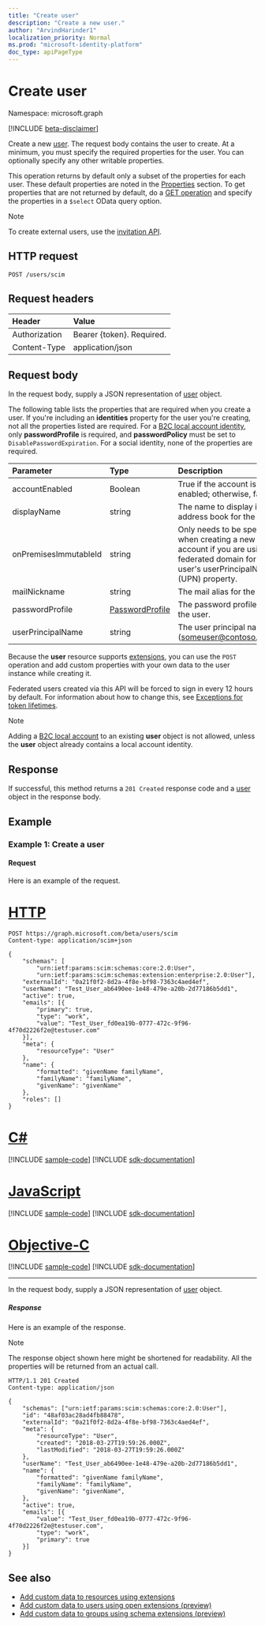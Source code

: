 ```yaml
---
title: "Create user"
description: "Create a new user."
author: "ArvindHarinder1"
localization_priority: Normal
ms.prod: "microsoft-identity-platform"
doc_type: apiPageType
---
```


# Create user

Namespace: microsoft.graph

[!INCLUDE [beta-disclaimer](../../includes/beta-disclaimer.md)]

Create a new [user](../resources/user.md).
The request body contains the user to create. At a minimum, you must specify the required properties for the user. You can optionally specify any other writable properties.

This operation returns by default only a subset of the properties for each user. These default properties are noted in the [Properties](../resources/user.md#properties) section. To get properties that are not returned by default, do a [GET operation](user-get.md) and specify the properties in a `$select` OData query option.

>[!NOTE]
>To create external users, use the [invitation API](invitation-post.md).

## HTTP request
<!-- { "blockType": "ignored" } -->
```http
POST /users/scim
```
## Request headers
| Header       | Value |
|:---------------|:--------|
| Authorization  | Bearer {token}. Required.  |
| Content-Type  | application/json  |

## Request body

In the request body, supply a JSON representation of [user](../resources/user.md) object.

The following table lists the properties that are required when you create a user. If you're including an **identities** property for the user you're creating, not all the properties listed are required. For a [B2C local account identity](../resources/objectidentity.md), only  **passwordProfile** is required, and **passwordPolicy** must be set to `DisablePasswordExpiration`. For a social identity, none of the properties are required.

| Parameter | Type | Description|
|:---------------|:--------|:----------|
|accountEnabled |Boolean |True if the account is enabled; otherwise, false.|
|displayName |string |The name to display in the address book for the user.|
|onPremisesImmutableId |string |Only needs to be specified when creating a new user account if you are using a federated domain for the user's userPrincipalName (UPN) property.|
|mailNickname |string |The mail alias for the user.|
|passwordProfile|[PasswordProfile](../resources/passwordprofile.md) |The password profile for the user.|
|userPrincipalName |string |The user principal name (someuser@contoso.com).|

Because the **user** resource supports [extensions](/graph/extensibility-overview), you can use the `POST` operation and add custom properties with your own data to the user instance while creating it.

Federated users created via this API will be forced to sign in every 12 hours by default. For information about how to change this, see [Exceptions for token lifetimes](https://docs.microsoft.com/azure/active-directory/develop/active-directory-configurable-token-lifetimes#exceptions).

>[!NOTE]
>Adding a [B2C local account](../resources/objectidentity.md) to an existing **user** object is not allowed, unless the **user** object already contains a local account identity.

## Response

If successful, this method returns a `201 Created` response code and a [user](../resources/user.md) object in the response body.

## Example

### Example 1: Create a user

#### Request
Here is an example of the request.

# [HTTP](#tab/http)
<!-- {	
  "blockType": "request",	
  "name": "create_user_from_users_2"	
}-->

```http
POST https://graph.microsoft.com/beta/users/scim
Content-type: application/scim+json

{
	"schemas": [
	    "urn:ietf:params:scim:schemas:core:2.0:User",
	    "urn:ietf:params:scim:schemas:extension:enterprise:2.0:User"],
	"externalId": "0a21f0f2-8d2a-4f8e-bf98-7363c4aed4ef",
	"userName": "Test_User_ab6490ee-1e48-479e-a20b-2d77186b5dd1",
	"active": true,
	"emails": [{
		"primary": true,
		"type": "work",
		"value": "Test_User_fd0ea19b-0777-472c-9f96-4f70d2226f2e@testuser.com"
	}],
	"meta": {
		"resourceType": "User"
	},
	"name": {
		"formatted": "givenName familyName",
		"familyName": "familyName",
		"givenName": "givenName"
	},
	"roles": []
}
```
# [C#](#tab/csharp)
[!INCLUDE [sample-code](../includes/snippets/csharp/create-user-from-users-2-csharp-snippets.md)]
[!INCLUDE [sdk-documentation](../includes/snippets/snippets-sdk-documentation-link.md)]

# [JavaScript](#tab/javascript)
[!INCLUDE [sample-code](../includes/snippets/javascript/create-user-from-users-2-javascript-snippets.md)]
[!INCLUDE [sdk-documentation](../includes/snippets/snippets-sdk-documentation-link.md)]

# [Objective-C](#tab/objc)
[!INCLUDE [sample-code](../includes/snippets/objc/create-user-from-users-2-objc-snippets.md)]
[!INCLUDE [sdk-documentation](../includes/snippets/snippets-sdk-documentation-link.md)]

---

In the request body, supply a JSON representation of [user](../resources/user.md) object.
##### Response
Here is an example of the response. 

>[!NOTE]
>The response object shown here might be shortened for readability. All the properties will be returned from an actual call.

<!-- {
  "blockType": "response",
  "truncated": true,
  "@odata.type": "microsoft.graph.user"
} -->
```http
HTTP/1.1 201 Created
Content-type: application/json

{
	"schemas": ["urn:ietf:params:scim:schemas:core:2.0:User"],
	"id": "48af03ac28ad4fb88478",
	"externalId": "0a21f0f2-8d2a-4f8e-bf98-7363c4aed4ef",
	"meta": {
		"resourceType": "User",
		"created": "2018-03-27T19:59:26.000Z",
		"lastModified": "2018-03-27T19:59:26.000Z"
	},
	"userName": "Test_User_ab6490ee-1e48-479e-a20b-2d77186b5dd1",
	"name": {
		"formatted": "givenName familyName",
		"familyName": "familyName",
		"givenName": "givenName",
	},
	"active": true,
	"emails": [{
		"value": "Test_User_fd0ea19b-0777-472c-9f96-4f70d2226f2e@testuser.com",
		"type": "work",
		"primary": true
	}]
}
```

## See also

- [Add custom data to resources using extensions](/graph/extensibility-overview)
- [Add custom data to users using open extensions (preview)](/graph/extensibility-open-users)
- [Add custom data to groups using schema extensions (preview)](/graph/extensibility-schema-groups)

<!-- uuid: 8fcb5dbc-d5aa-4681-8e31-b001d5168d79
2015-10-25 14:57:30 UTC -->
<!--
{
  "type": "#page.annotation",
  "description": "Create User",
  "keywords": "",
  "section": "documentation",
  "tocPath": "",
  "suppressions": [
  ]
}
-->
